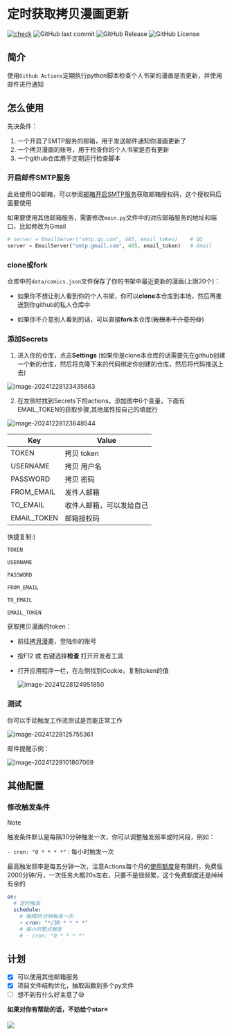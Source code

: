 # 定时获取拷贝漫画更新

[![check](https://github.com/caolib/check-manga-update/actions/workflows/check_update.yml/badge.svg)](https://github.com/caolib/check-manga-update/actions/workflows/check_update.yml)
![GitHub last commit](https://img.shields.io/github/last-commit/caolib/check-manga-update?logo=github)
![GitHub Release](https://img.shields.io/github/v/release/caolib/check-manga-update?link=https%3A%2F%2Fgithub.com%2Fcaolib%2Fcheck-manga-update%2Freleases)
![GitHub License](https://img.shields.io/github/license/caolib/check-manga-update)

## 简介

使用`Github Actions`定期执行python脚本检查个人书架的漫画是否更新，并使用邮件进行通知

## 怎么使用

先决条件：

1. 一个开启了SMTP服务的邮箱，用于发送邮件通知你漫画更新了
2. 一个拷贝漫画的账号，用于检查你的个人书架是否有更新
3. 一个github仓库用于定期运行检查脚本

### 开启邮件SMTP服务

此处使用QQ邮箱，可以参阅[邮箱开启SMTP服务](https://clb.pages.dev/2024/12/27/开启SMTP服务/)获取邮箱授权码，这个授权码后面要使用

如果要使用其他邮箱服务，需要修改`main.py`文件中的对应邮箱服务的地址和端口，比如修改为Gmail

```py
# server = EmailServer("smtp.qq.com", 465, email_token)    # QQ
server = EmailServer("smtp.gmail.com", 465, email_token)   # Gmail
```

### clone或fork

仓库中的`data/comics.json`文件保存了你的书架中最近更新的漫画(上限20个)：

- 如果你不想让别人看到你的个人书架，你可以**clone**本仓库到本地，然后再推送到你github的私人仓库中

- 如果你不介意别人看到的话，可以直接**fork**本仓库(~~我根本不介意的😋~~)

### 添加Secrets

1. 进入你的仓库，点击**Settings** (如果你是clone本仓库的话需要先在github创建一个新的仓库，然后将克隆下来的代码绑定你创建的仓库，然后将代码推送上去)

![image-20241228123435863](https://s2.loli.net/2024/12/28/y2YDdAGHhiW3Bkg.png)

2. 在左侧栏找到Secrets下的actions，添加图中6个变量，下面有EMAIL_TOKEN的获取步骤,其他属性按自己的填就行

![image-20241228123648544](https://s2.loli.net/2024/12/28/CkFaXtLTQbRU5he.png)

| Key         | Value                    |
| ----------- | ------------------------ |
| TOKEN       | 拷贝 token               |
| USERNAME    | 拷贝 用户名              |
| PASSWORD    | 拷贝 密码                |
| FROM_EMAIL  | 发件人邮箱               |
| TO_EMAIL    | 收件人邮箱，可以发给自己 |
| EMAIL_TOKEN | 邮箱授权码               |

快捷复制:)

```txt
TOKEN
```

```txt
USERNAME
```

```txt
PASSWORD
```

```txt
FROM_EMAIL
```

```txt
TO_EMAIL
```

```txt
EMAIL_TOKEN
```

获取拷贝漫画的token：

- 前往[拷貝漫畫](https://www.mangacopy.com/)，登陆你的账号

- 按F12 或 右键选择**检查** 打开开发者工具

- 打开应用程序一栏，在左侧找到Cookie，复制token的值

  ![image-20241228124951850](https://s2.loli.net/2024/12/28/un3kYgVO5BENLvF.png)

### 测试

你可以手动触发工作流测试是否能正常工作

![image-20241228125755361](https://s2.loli.net/2024/12/28/gIL9aZP3bRcX6N2.png)

邮件提醒示例：

![image-20241228101807069](https://s2.loli.net/2024/12/28/QAyn9otF82c3zfO.png)

## 其他配置

### 修改触发条件

> [!NOTE] 
>
> 触发条件默认是每隔30分钟触发一次，你可以调整触发频率或时间段，例如：
>
> `- cron: "0 * * * *"` : 每小时触发一次
>
> 最高触发频率是每五分钟一次，注意Actions每个月的[使用额度](https://docs.github.com/zh/billing/managing-billing-for-your-products/managing-billing-for-github-actions/about-billing-for-github-actions)是有限的，免费版2000分钟/月，一次任务大概20s左右，只要不是很频繁，这个免费额度还是绰绰有余的

```yml
on:
  # 定时触发
  schedule:
    # 每隔30分钟触发一次
    - cron: "*/30 * * * *"
    # 每小时整点触发
    # - cron: "0 * * * *"
```

## 计划

- [x] 可以使用其他邮箱服务
- [x] 项目文件结构优化，抽取函数到多个py文件
- [ ] 想不到有什么好主意了😪

**如果对你有帮助的话，不妨给个star⭐**

![](https://counter.seku.su/cmoe?name=check-manga-update&theme=r34)
